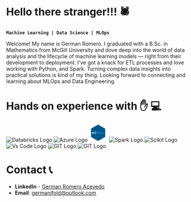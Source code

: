 # Hello there stranger!!! 🕷
**`Machine Learning | Data Science | MLOps`**

Welcome! My name is German Romero. I graduated with a B.Sc. in Mathematics from McGill University and dove deep into the world of data analysis and the lifecycle of machine learning models — right from their development to deployment. I've got a knack for ETL processes and love working with Python, and Spark. Turning complex data insights into practical solutions is kind of my thing. Looking forward to connecting and learning about MLOps and Data Engineering. 

# Hands on experience with ✋ 💻
<img src="https://img.favpng.com/3/14/6/python-javascript-logo-clip-art-png-favpng-Kex2BPrMd6ZiQNCGvmVdxzPym_t.jpg" alt="Databricks Logo" width="50"> <img src="https://www.vaisulweb.com/wp-content/uploads/2019/02/azure_logo_794_new.png" alt="Azure Logo" width="50"> <img src="https://raw.githubusercontent.com/harell/mlflow/master/pkgdown/logo.png" alt="Azure Logo" width="50"> <img src="https://uploads-ssl.webflow.com/5e724862760345325327026c/5fa7238e9ad1b43af56de907_apache-spark-white-logo-p-500.png" alt="Spark Logo" width="80"> <img src="https://encrypted-tbn0.gstatic.com/images?q=tbn:ANd9GcRuIPN4KR9UaGJ6mgqzhy-az9TOYaqN3eiarg&s" alt="Scikit Logo" width="80"> <img src="https://pluspng.com/img-png/visual-studio-logo-png-visual-studio-code-logo-is-offensive-to-me-issue-87419-1200x1200.png" alt="Vs Code Logo" width="45"> <img src="https://cdn.freebiesupply.com/logos/large/2x/git-icon-logo-png-transparent.png" alt="GIT Logo" width="45"> <img src="https://uptime-storage.s3.amazonaws.com/logos/d32f5c39b694f3e64d29fc2c9b988cdd.png" alt="GIT Logo" width="50">

# Contact 📞
* **LinkedIn** - [German Romero Acevedo](https://www.linkedin.com/in/german-romero-acevedo-275623178/)
* **Email**: germanifold@outlook.com
<!--
**Germanifold91/Germanifold91** is a ✨ _special_ ✨ repository because its `README.md` (this file) appears on your GitHub profile.

Here are some ideas to get you started:

- 🔭 I’m currently working on ...
- 🌱 I’m currently learning ...
- 👯 I’m looking to collaborate on ...
- 🤔 I’m looking for help with ...
- 💬 Ask me about ...
- 📫 How to reach me: ...
- 😄 Pronouns: ...
- ⚡ Fun fact: ...
-->

